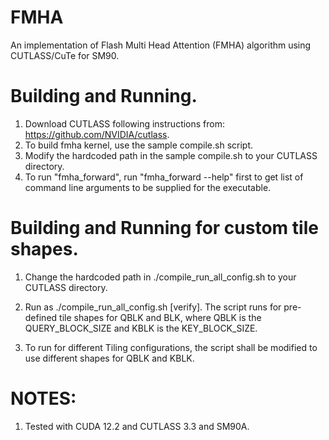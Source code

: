 # FMHA

An implementation of Flash Multi Head Attention (FMHA) algorithm using CUTLASS/CuTe for SM90.

# Building and Running.

1. Download CUTLASS following instructions from: https://github.com/NVIDIA/cutlass.
2. To build fmha kernel, use the sample compile.sh script.
3. Modify the hardcoded path in the sample compile.sh to your CUTLASS directory.
4. To run "fmha_forward", run "fmha_forward --help" first to get list of command line arguments to be supplied for the executable.

# Building and Running for custom tile shapes.

1. Change the hardcoded path in  ./compile_run_all_config.sh to your CUTLASS directory.

2. Run as  ./compile_run_all_config.sh [verify].  The script runs for pre-defined tile shapes for QBLK and BLK, where
QBLK is the QUERY_BLOCK_SIZE and KBLK is the KEY_BLOCK_SIZE.

3. To run for different Tiling configurations, the script shall be modified to use different shapes for QBLK and KBLK.

# NOTES:

1. Tested with CUDA 12.2 and CUTLASS 3.3 and SM90A. 
